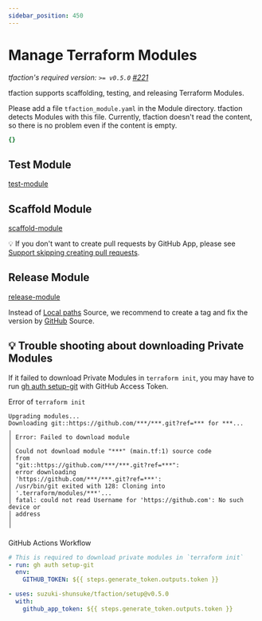 ```yaml
---
sidebar_position: 450
---
```


# Manage Terraform Modules

_tfaction's required version: `>= v0.5.0` [#221](https://github.com/suzuki-shunsuke/tfaction/issues/221)_

tfaction supports scaffolding, testing, and releasing Terraform Modules.

Please add a file `tfaction_module.yaml` in the Module directory.
tfaction detects Modules with this file.
Currently, tfaction doesn't read the content, so there is no problem even if the content is empty.

```yaml
{}
```

## Test Module

[test-module](/actions/test-module)

## Scaffold Module

[scaffold-module](/actions/scaffold-module)

:bulb: If you don't want to create pull requests by GitHub App, please see [Support skipping creating pull requests](skip-creating-pr.md).

## Release Module

[release-module](/actions/release-module)

Instead of [Local paths](https://www.terraform.io/language/modules/sources#local-paths) Source, we recommend to create a tag and fix the version by [GitHub](https://www.terraform.io/language/modules/sources#github) Source.

## :bulb: Trouble shooting about downloading Private Modules

If it failed to download Private Modules in `terraform init`, you may have to run [gh auth setup-git](https://cli.github.com/manual/gh_auth_setup-git) with GitHub Access Token.

Error of `terraform init`

```
Upgrading modules...
Downloading git::https://github.com/***/***.git?ref=*** for ***...
╷
│ Error: Failed to download module
│ 
│ Could not download module "***" (main.tf:1) source code
│ from
│ "git::https://github.com/***/***.git?ref=***":
│ error downloading
│ 'https://github.com/***/***.git?ref=***':
│ /usr/bin/git exited with 128: Cloning into
│ '.terraform/modules/***'...
│ fatal: could not read Username for 'https://github.com': No such device or
│ address
│ 
╵
```

GitHub Actions Workflow

```yaml
# This is required to download private modules in `terraform init`
- run: gh auth setup-git
  env:
    GITHUB_TOKEN: ${{ steps.generate_token.outputs.token }}

- uses: suzuki-shunsuke/tfaction/setup@v0.5.0
  with:
    github_app_token: ${{ steps.generate_token.outputs.token }}
```

